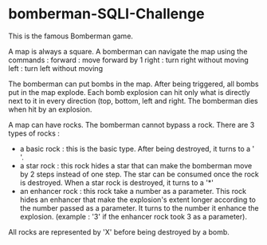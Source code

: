 # bomberman-SQLI-Challenge
  This is the famous Bomberman game.
  
  A map is always a square. A bomberman can navigate the map using the commands :
  forward : move forward by 1
  right : turn right without moving
  left : turn left without moving
  
  The bomberman can put bombs in the map. After being triggered, all bombs put in the map explode.
  Each bomb explosion can hit only what is directly next to it in every direction (top, bottom, left and right.
  The bomberman dies when hit by an explosion.
  
  A map can have rocks. The bomberman cannot bypass a rock. There are 3 types of rocks : 
  - a basic rock : this is the basic type. After being destroyed, it turns to a ' '.
  - a star rock : this rock hides a star that can make the bomberman move by 2 steps instead of one step. 
  				   The star can be consumed once the rock is destroyed. When a star rock is destroyed, it turns to a '*'
  - an enhancer rock : this rock take a number as a parameter. This rock hides an enhancer that make the explosion's extent
  						longer according to the number passed as a parameter. 
  						It turns to the number it enhance the explosion. (example : '3' if the enhancer rock took 3 as a parameter).
  
  All rocks are represented by 'X' before being destroyed by a bomb.
